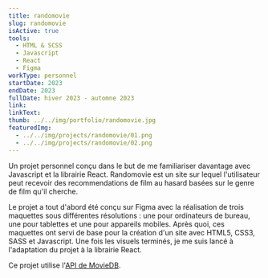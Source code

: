 ```yaml
---
title: randomovie
slug: randomovie
isActive: true
tools:
  - HTML & SCSS
  - Javascript
  - React
  - Figma
workType: personnel
startDate: 2023
endDate: 2023
fullDate: hiver 2023 - automne 2023
link:
linkText:
thumb: ../../img/portfolio/randomovie.jpg
featuredImg:
  - ../../img/projects/randomovie/01.png
  - ../../img/projects/randomovie/02.png
---
```


Un projet personnel conçu dans le but de me familiariser davantage avec Javascript et la librairie React. Randomovie est
un site sur lequel l'utilisateur peut recevoir des recommendations de film au hasard basées sur le genre de film qu'il
cherche.

Le projet a tout d'abord été conçu sur Figma avec la réalisation de trois maquettes sous différentes résolutions : une
pour ordinateurs de bureau, une pour tablettes et une pour appareils mobiles. Après quoi, ces maquettes ont servi de
base pour la création d'un site avec HTML5, CSS3, SASS et Javascript. Une fois les visuels terminés, je me suis lancé à
l'adaptation du projet à la librairie React.

Ce projet utilise l'[API de MovieDB](https://www.themoviedb.org/?language=fr).